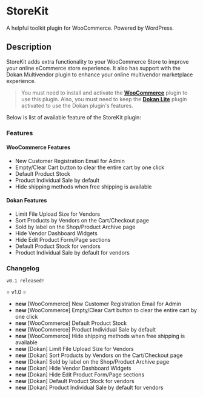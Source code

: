 # StoreKit
A helpful toolkit plugin for WooCommerce. Powered by WordPress.

## Description

StoreKit adds extra functionality to your WooCommerce Store to improve your online eCommerce store experience. It also has support with the Dokan Multivendor plugin to enhance your online multivendor marketplace experience. 

> You must need to install and activate the [**WooCommerce**](https://wordpress.org/plugins/woocommerce/) plugin to use this plugin. Also, you must need to keep the [**Dokan Lite**](https://wordpress.org/plugins/dokan-lite/) plugin activated to use the Dokan plugin's features.

Below is list of available feature of the StoreKit plugin:

### Features ###

#### WooCommerce Features 
- New Customer Registration Email for Admin
- Empty/Clear Cart button to clear the entire cart by one click
- Default Product Stock
- Product Individual Sale by default
- Hide shipping methods when free shipping is available

#### Dokan Features
- Limit File Upload Size for Vendors
- Sort Products by Vendors on the Cart/Checkout page
- Sold by label on the Shop/Product Archive page
- Hide Vendor Dashboard Widgets
- Hide Edit Product Form/Page sections
- Default Product Stock for vendors
- Product Individual Sale by default for vendors

### Changelog

    v0.1 released!

= v1.0 =
- **new** [WooCommerce] New Customer Registration Email for Admin
- **new** [WooCommerce] Empty/Clear Cart button to clear the entire cart by one click
- **new** [WooCommerce] Default Product Stock
- **new** [WooCommerce] Product Individual Sale by default
- **new** [WooCommerce] Hide shipping methods when free shipping is available
- **new** [Dokan] Limit File Upload Size for Vendors
- **new** [Dokan] Sort Products by Vendors on the Cart/Checkout page
- **new** [Dokan] Sold by label on the Shop/Product Archive page
- **new** [Dokan] Hide Vendor Dashboard Widgets
- **new** [Dokan] Hide Edit Product Form/Page sections
- **new** [Dokan] Default Product Stock for vendors
- **new** [Dokan] Product Individual Sale by default for vendors